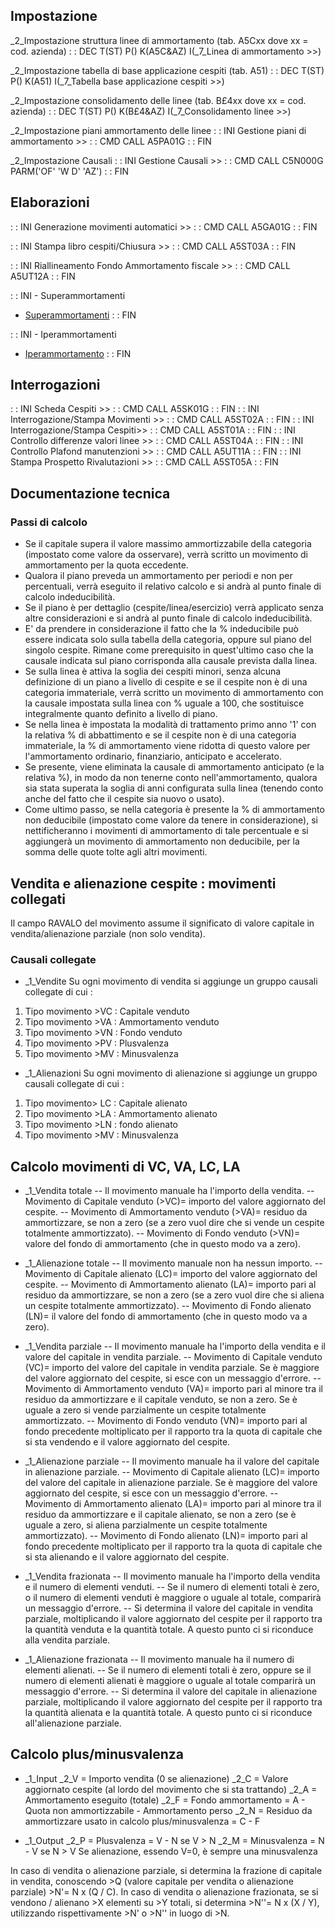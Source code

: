 ## Impostazione
_2_Impostazione struttura linee di ammortamento (tab. A5Cxx dove xx = cod. azienda)
 :  : DEC T(ST) P() K(A5C&AZ) I(_7_Linea di ammortamento  >>)

_2_Impostazione tabella di base applicazione cespiti (tab. A51)
 :  : DEC T(ST) P() K(A51) I(_7_Tabella base applicazione cespiti >>)

_2_Impostazione consolidamento delle linee (tab. B£4xx dove xx = cod. azienda)
 :  : DEC T(ST) P() K(B£4&AZ) I(_7_Consolidamento linee >>)

_2_Impostazione piani ammortamento delle linee
 :  : INI Gestione piani di ammortamento >>
 :  : CMD CALL A5PA01G
 :  : FIN

_2_Impostazione Causali
 :  : INI Gestione Causali >>
 :  : CMD CALL C5N000G PARM('OF' 'W D' 'AZ')
 :  : FIN

## Elaborazioni
 :  : INI Generazione movimenti automatici >>
 :  : CMD CALL A5GA01G
 :  : FIN

 :  : INI Stampa libro cespiti/Chiusura >>
 :  : CMD CALL A5ST03A
 :  : FIN

 :  : INI Riallineamento Fondo Ammortamento fiscale >>
 :  : CMD CALL A5UT12A
 :  : FIN

 :  : INI - Superammortamenti
- [Superammortamenti](Sorgenti/MB/DOC/A5CAMO_02)
 :  : FIN

 :  : INI - Iperammortamenti
- [Iperammortamento](Sorgenti/MB/DOC/A5CAMO_01)
 :  : FIN

## Interrogazioni
 :  : INI Scheda Cespiti >>
 :  : CMD CALL A5SK01G
 :  : FIN
 :  : INI Interrogazione/Stampa Movimenti >>
 :  : CMD CALL A5ST02A
 :  : FIN
 :  : INI Interrogazione/Stampa Cespiti>>
 :  : CMD CALL A5ST01A
 :  : FIN
 :  : INI Controllo differenze valori linee >>
 :  : CMD CALL A5ST04A
 :  : FIN
 :  : INI Controllo Plafond manutenzioni >>
 :  : CMD CALL A5UT11A
 :  : FIN
 :  : INI Stampa Prospetto Rivalutazioni >>
 :  : CMD CALL A5ST05A
 :  : FIN

## Documentazione tecnica
### Passi di calcolo

- Se il capitale supera il valore massimo ammortizzabile della categoria (impostato come valore da osservare), verrà scritto un movimento di ammortamento per la quota eccedente.
- Qualora il piano preveda un ammortamento per periodi e non per percentuali, verrà eseguito il relativo calcolo e si andrà al punto finale di calcolo indeducibilità.
- Se il piano è per dettaglio (cespite/linea/esercizio) verrà applicato senza altre considerazioni e si andrà al punto finale di calcolo indeducibilità.
- E' da prendere in considerazione il fatto che la % indeducibile può essere indicata solo sulla tabella della categoria, oppure sul piano del singolo cespite. Rimane come prerequisito in quest'ultimo caso che la causale indicata sul piano corrisponda alla causale prevista dalla linea.
- Se sulla linea è attiva la soglia dei cespiti minori, senza alcuna definizione di un piano a livello di cespite e se il cespite non è di una categoria immateriale, verrà scritto un movimento di ammortamento con la causale impostata sulla linea con % uguale a 100, che sostituisce integralmente quanto definito a livello di piano.
- Se nella linea è impostata la modalità di trattamento primo anno '1' con la relativa % di abbattimento e se il cespite non è di una categoria immateriale, la % di ammortamento viene ridotta di questo valore per l'ammortamento ordinario, finanziario, anticipato e accelerato.
- Se presente, viene eliminata la causale di ammortamento anticipato (e la relativa %), in modo da non tenerne conto nell'ammortamento, qualora sia stata superata la soglia di anni configurata sulla linea (tenendo conto anche del fatto che il cespite sia nuovo o usato).
- Come ultimo passo, se nella categoria è presente la % di ammortamento non deducibile (impostato come valore da tenere in considerazione), si nettificheranno i movimenti di ammortamento di tale percentuale e si aggiungerà un movimento di ammortamento non deducibile, per la somma delle quote tolte agli altri movimenti.


## Vendita e alienazione cespite :  movimenti collegati
Il campo RAVALO del movimento assume il significato di valore capitale in vendita/alienazione parziale (non solo vendita).
### Causali collegate

- _1_Vendite
Su ogni movimento di vendita si aggiunge un gruppo causali collegate di cui : 
1. Tipo movimento >VC :  Capitale venduto
2. Tipo movimento >VA :  Ammortamento venduto
3. Tipo movimento >VN :  Fondo venduto
4. Tipo movimento >PV :  Plusvalenza
5. Tipo movimento >MV :  Minusvalenza

- _1_Alienazioni
Su ogni movimento di alienazione si aggiunge un gruppo causali collegate di cui : 
1. Tipo movimento> LC :  Capitale alienato
2. Tipo movimento >LA :  Ammortamento alienato
3. Tipo movimento >LN :  fondo alienato
4. Tipo movimento >MV :  Minusvalenza


## Calcolo movimenti di VC, VA, LC, LA

- _1_Vendita totale
-- Il movimento manuale ha l'importo della vendita.
-- Movimento di Capitale venduto (>VC)= importo del valore aggiornato del cespite.
-- Movimento di Ammortamento venduto (>VA)= residuo da ammortizzare, se non a zero (se a zero vuol dire che si vende un cespite totalmente ammortizzato).
-- Movimento di Fondo venduto (>VN)= valore del fondo di ammortamento (che in questo modo va a zero).

- _1_Alienazione totale
-- Il movimento manuale non ha nessun importo.
-- Movimento di Capitale alienato (LC)= importo del valore aggiornato del cespite.
-- Movimento di Ammortamento alienato (LA)= importo pari al residuo da ammortizzare, se non a zero (se a zero vuol dire che si aliena un cespite totalmente ammortizzato).
-- Movimento di Fondo alienato (LN)= il valore del fondo di ammortamento (che in questo modo va a zero).

- _1_Vendita parziale
-- Il movimento manuale ha l'importo della vendita e il valore del capitale in vendita parziale.
-- Movimento di Capitale venduto (VC)= importo del valore del capitale in vendita parziale. Se è maggiore del valore aggiornato del cespite, si esce con un messaggio d'errore.
-- Movimento di Ammortamento venduto (VA)= importo pari al minore tra il residuo da ammortizzare e il capitale venduto, se non a zero. Se è uguale a zero si vende parzialmente un cespite totalmente ammortizzato.
-- Movimento di Fondo venduto (VN)= importo pari al fondo precedente moltiplicato per il rapporto tra la quota di capitale che si sta vendendo e il valore aggiornato del cespite.

- _1_Alienazione parziale
-- Il movimento manuale ha il valore del capitale in alienazione parziale.
-- Movimento di Capitale alienato (LC)= importo del valore del capitale in alienazione parziale.
Se è maggiore del valore aggiornato del cespite, si esce con un messaggio d'errore.
-- Movimento di Ammortamento alienato (LA)= importo pari al minore tra il residuo da ammortizzare e il capitale alienato, se non a zero (se è uguale a zero, si aliena parzialmente un cespite totalmente ammortizzato).
-- Movimento di Fondo alienato (LN)= importo pari al fondo precedente moltiplicato per il rapporto tra la quota di capitale che si sta alienando e il valore aggiornato del cespite.

- _1_Vendita frazionata
-- Il movimento manuale ha l'importo della vendita e il numero di elementi venduti.
-- Se il numero di elementi totali è zero, o il numero di elementi venduti è maggiore o uguale al totale, comparirà un messaggio d'errore.
-- Si determina il valore del capitale in vendita parziale, moltiplicando il valore aggiornato del cespite per il rapporto tra la quantità venduta e la quantità totale. A questo punto ci si riconduce alla vendita parziale.

- _1_Alienazione frazionata
-- Il movimento manuale ha il numero di elementi alienati.
-- Se il numero di elementi totali è zero, oppure se il numero di elementi alienati è maggiore o uguale al totale comparirà un messaggio d'errore.
-- Si determina il valore del capitale in alienazione parziale, moltiplicando il valore aggiornato del cespite per il rapporto tra la quantità alienata e la quantità totale. A questo punto ci si riconduce all'alienazione parziale.


## Calcolo plus/minusvalenza

- _1_Input
_2_V = Importo vendita (0 se alienazione)
_2_C = Valore aggiornato cespite (al lordo del movimento che si sta trattando)
_2_A = Ammortamento eseguito (totale)
_2_F = Fondo ammortamento = A - Quota non ammortizzabile - Ammortamento perso
_2_N = Residuo da ammortizzare usato in calcolo plus/minusvalenza = C - F

- _1_Output
_2_P = Plusvalenza = V - N se V > N
_2_M = Minusvalenza = N - V se N > V
Se alienazione, essendo V=0, è sempre una minusvalenza

In caso di vendita o alienazione parziale, si determina la frazione di capitale in vendita, conoscendo >Q (valore capitale per vendita o alienazione parziale) >N'= N x (Q / C).
In caso di vendita o alienazione frazionata, se si vendono / alienano >X elementi su >Y totali, si determina >N''= N x (X / Y), utilizzando rispettivamente >N' o >N'' in luogo di >N.

